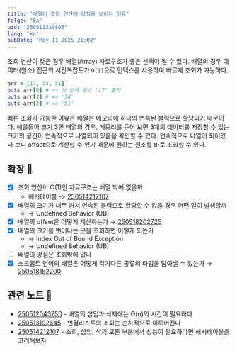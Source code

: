```yaml
---
title: "배열이 조회 연산에 강점을 보이는 이유"
folge: "0a"
uid: "250511210805"
lang: "ko"
pubDate: "May 11 2025 21:08"
---
```


조회 연산이 잦은 경우 배열(Array) 자료구조가 좋은 선택이 될 수 있다. 배열의 경우 데이터(원소) 접근의 시간복잡도가 `O(1)`으로 인덱스를 사용하여 빠르게 조회가 가능하다.

```ruby
arr = [17, 34, 51]
puts arr[0] # => 첫 번째 원소 '17' 출력
puts arr[1] # => '34'
puts arr[2] # => '51'
```
 
빠른 조회가 가능한 이유는 배열은 메모리에 하나의 연속된 블럭으로 할당되기 때문이다. 예를들어 크기 3인 배열의 경우, 메모리를 뜯어 보면 3개의 데이터를 저장할 수 있는 크기의 공간이 연속적으로 나열되어 있음을 확인할 수 있다. 연속적으로 나열이 되어있다 보니 offset으로 계산할 수 있기 때문에 원하는 원소를 바로 조회할 수 있다.

## 확장 🌱
- [x] 조회 연산이 O(1)인 자료구조는 배열 밖에 없을까
    +   해시테이블 -> [250514212107](/note/250514212107)
- [x] 배열의 크기가 너무 커서 연속된 블럭으로 할당할 수 없을 경우 어떤 일이 발생할까
    + → Undefined Behavior (UB)
- [x] 배열의 offset은 어떻게 계산하는가 → [250518202725](/note/250518202725)
- [x] 배열의 크기를 벗어나는 곳을 조회하면 어떻게 되는가
    + → Index Out of Bound Exception
    + → Undefined Behavior (UB)
- [ ] 배열의 강점은 조회밖에 없나
- [x] 스크립트 언어의 배열은 어떻게 각기다른 종류의 타입을 담아낼 수 있는가 → [250518152200](/note/250518152200)

## 관련 노트 📘
- [250512043750](/note/250512043750) - 배열의 삽입과 삭제에는 O(n)의 시간이 필요하다
- [250513192645](note/250513192645) - 연결리스트의 조회는 순차적으로 이루어진다
- [250514212107](/note/250514212107) - 조회, 삽입, 삭제 모든 부분에서 성능이 필요하다면 해시테이블을 고려해보자